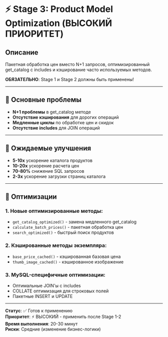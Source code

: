 # ⚡ Stage 3: Product Model Optimization (ВЫСОКИЙ ПРИОРИТЕТ)

## Описание
Пакетная обработка цен вместо N+1 запросов, оптимизированный get_catalog с includes и кэширование часто используемых методов.

**ОБЯЗАТЕЛЬНО**: Stage 1 и Stage 2 должны быть применены!

---

## 🎯 Основные проблемы

- **N+1 проблемы** в get_catalog методе
- **Отсутствие кэширования** для дорогих операций
- **Медленные циклы** по обработке цен и скидок
- **Отсутствие includes** для JOIN операций

---

## 🚀 Ожидаемые улучшения

- **5-10x** ускорение каталога продуктов
- **10-20x** ускорение расчета цен
- **70-80%** снижение SQL запросов
- **2-3x** ускорение загрузки страниц каталога

---

## 🔧 Оптимизации

### 1. Новые оптимизированные методы:
- `get_catalog_optimized()` - замена медленного get_catalog
- `calculate_batch_prices()` - пакетная обработка цен
- `search_optimized()` - быстрый поиск продуктов

### 2. Кэшированные методы экземпляра:
- `base_price_cached()` - кэшированная базовая цена
- `thumb_image_cached()` - кэшированное изображение

### 3. MySQL-специфичные оптимизации:
- Оптимальные JOIN'ы с includes
- COLLATE оптимизация для строковых полей
- Пакетные INSERT и UPDATE

---

**Статус**: ✅ Готов к применению  
**Приоритет**: ⚡ ВЫСОКИЙ - применить после Stage 1-2  
**Время выполнения**: 20-30 минут  
**Риски**: Средние (изменение бизнес-логики)  
